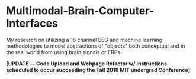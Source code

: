 # Multimodal-Brain-Computer-Interfaces
My research on utilizing a 16 channel EEG and machine learning methodologies to model abstractions of "objects" both conceptual and in the real world from using brain signals or ERPs.

**[UPDATE -- Code Upload and Webpage Refactor w/ Instructions scheduled to occur succeeding the Fall 2018 MIT undergrad Conference]**
